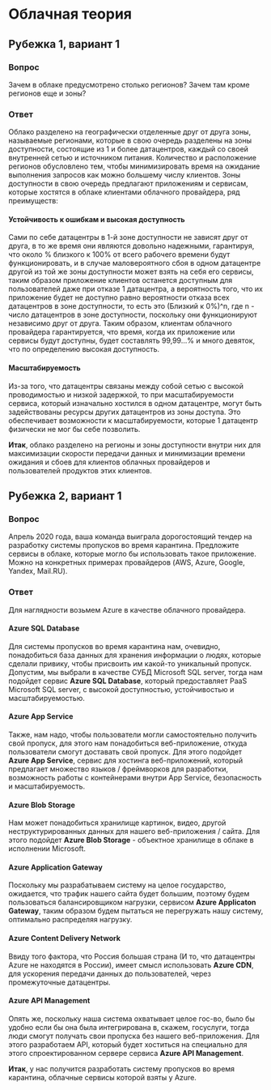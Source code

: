 # Облачная теория 
## Рубежка 1, вариант 1
### Вопрос 

Зачем в облаке предусмотрено столько регионов? Зачем там кроме регионов еще и зоны?

### Ответ

Облако разделено на географически отделенные друг от друга зоны, называемые регионами, которые в свою очередь разделены на зоны доступности, состоящие из 1 и более датацентров, каждый со своей внутренней сетью и источником питания. Количество и расположение регионов обусловлено тем, чтобы минимизировать время на ожидание выполнения запросов как можно большему числу клиентов. Зоны доступности в свою очередь предлагают приложениям и сервисам, которые хостятся в облаке клиентами облачного провайдера, ряд преимуществ:

#### **Устойчивость к ошибкам и высокая доступность** 

Сами по себе датацентры в 1-й зоне доступности не зависят друг от друга, в то же время они являются довольно надежными, гарантируя, что около % близкого к 100% от всего рабочего времени будут функционировать, и в случае маловероятного сбоя в одном датацентре другой из той же зоны доступности может взять на себя его сервисы, таким образом приложение клиентов останется доступным для пользователей даже при отказе 1 датацентра, а вероятность того, что их приложение будет не доступно равно вероятности отказа всех датацентров в зоне доступности, то есть это (Близкий к 0%)^n, где n - число датацентров в зоне доступности, поскольку они функционируют независимо друг от друга. Таким образом, клиентам облачного провайдера гарантируется, что время, когда их приложение или сервисы будут доступны, будет составлять 99,99...% и много девяток, что по определению высокая доступность.

#### **Масштабируемость** 

Из-за того, что датацентры связаны между собой сетью с высокой проводимостью и низкой задержкой, то при масштабируемости сервиса, который изначально хостился в одном датацентре, могут быть задействованы ресурсы других датацентров из зоны доступа. Это обеспечивает возможности к масштабируемости, которые 1 датацентр физически не мог бы себе позволить.

**Итак**, облако разделено на регионы и зоны доступности внутри них для максимизации скорости передачи данных и минимизации времени ожидания и сбоев для клиентов облачных провайдеров и пользователей продуктов этих клиентов.

## Рубежка 2, вариант 1
### Вопрос 

Апрель 2020 года, ваша команда выиграла дорогостоящий тендер на разработку системы пропусков во время карантина. Предложите сервисы в облаке, которые могло бы использовать такое приложение. Можно на конкретных примерах провайдеров (AWS, Azure, Google, Yandex, Mail.RU).

### Ответ

Для наглядности возьмем Azure в качестве облачного провайдера.

#### Azure SQL Database
Для системы пропусков во время карантина нам, очевидно, понадобиться база данных для хранения информации о людях, которые сделали привику, чтобы присвоить им какой-то уникальный пропуск. Допустим, мы выбрали в качестве СУБД Microsoft SQL server, тогда нам подойдет сервис **Azure SQL Database**, который предоставляет PaaS Microsoft SQL server, с высокой доступностью, устойчивостью и масштабируемостью.

#### Azure App Service
Также, нам надо, чтобы пользователи могли самостоятельно получить свой пропуск, для этого нам понадобиться веб-приложение, откуда пользователи смогут доставать свой пропуск. Для этого подойдет **Azure App Service**, сервис для хостинга веб-приложений, который предлагает множество языков / фреймворков для разработки, возможность работы с контейнерами внутри App Service, безопасность и масштабируемость.

#### Azure Blob Storage
Нам может понадобиться хранилище картинок, видео, другой неструктурированных данных для нашего веб-приложения / сайта. Для этого подойдет **Azure Blob Storage** - объектное хранилище в облаке в исполнении Microsoft.

#### Azure Application Gateway
Поскольку мы разрабатываем систему на целое государство, ожидается, что трафик нашего сайта будет большим, поэтому будем пользоваться балансировщиком нагрузки, сервисом **Azure Applicaton Gateway**, таким образом будем пытаться не перегружать нашу систему, оптимально распределяя нагрузку.

#### Azure Content Delivery Network
Ввиду того фактора, что Россия большая страна (И то, что датацентры Azure не находятся в России), имеет смысл использовать **Azure CDN**, для ускорения передачи данных до пользователей, через промежуточные датацентры.

#### Azure API Management
Опять же, поскольку наша система охватывает целое гос-во, было бы удобно если бы она была интегрирована в, скажем, госуслуги, тогда люди смогут получать свои пропуска без нашего веб-приложения. Для этого разработаем API, который будет хоститься на специально для этого спроектированном сервере сервиса **Azure API Management**.

**Итак**, у нас получится разработать систему пропусков во время карантина, облачные сервисы которой взяты у Azure.
